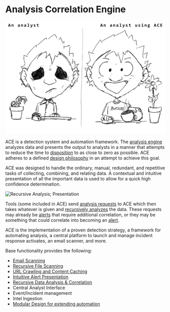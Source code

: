 # Analysis Correlation Engine

![image](assets/images/analyst_on_ace.png)

ACE is a detection system and automation framework. The [analysis engine](design/engine.md) analyzes data and presents the output to analysts in a manner that attempts to reduce the time to [disposition](design/disposition.md) to as close to zero as possible. ACE adheres to a defined [design philosophy](design/index.md) in an attempt to achieve this goal.

ACE was designed to handle the ordinary, manual, redundant,
and repetitive tasks of collecting, combining, and relating data. A contextual and intuitive presentation of all the important data is used to allow for a quick high confidence determination.

![Recursive Analysis;
Presentation](assets/images/recursive-analysis-and-contextual-presentation.png)

Tools (some included in ACE) send [analysis requests](design/submissions.md) to ACE which then takes whatever is given and [recursively analyzes](design/recursive_analysis.md) the data. These requests may already be [alerts](design/alerts.md) that require additional correlation, or they may be something that could correlate into becoming an [alert](design/alerts.md).

ACE is the implementation of a proven detection strategy, a framework for automating analysis, a central platform to launch and manage incident response activates, an email scanner, and more.

Base functionality provides the following:

- [Email Scanning](design/email_scanning.md)
- [Recursive File Scanning](design/file_analysis.md)
- [URL Crawling and Content Caching](design/crawlphish.md)
- [Intuitive Alert Presentation](design/gui.md)
- [Recursive Data Analysis & Correlation](design/recursive_analysis.md)
- Central Analyst Interface
- Event/Incident management
- Intel Ingestion
- [Modular Design for extending automation](design/analysis_module.md)
